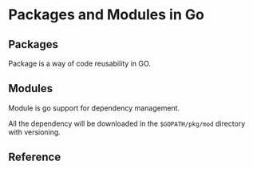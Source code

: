 # Packages and Modules in Go

## Packages

Package is a way of code reusability in GO.

## Modules

Module is go support for dependency management.

All the dependency will be downloaded in the `$GOPATH/pkg/mod`  directory with versioning.


## Reference

